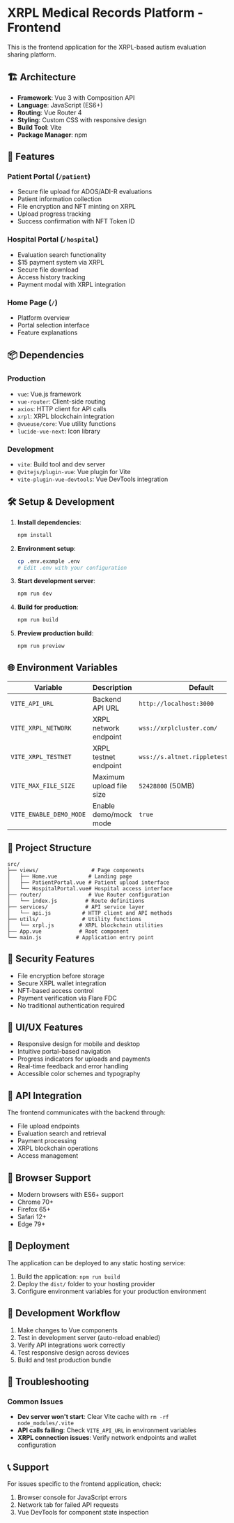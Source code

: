 # XRPL Medical Records Platform - Frontend

This is the frontend application for the XRPL-based autism evaluation sharing platform.

## 🏗️ Architecture

- **Framework**: Vue 3 with Composition API
- **Language**: JavaScript (ES6+)
- **Routing**: Vue Router 4
- **Styling**: Custom CSS with responsive design
- **Build Tool**: Vite
- **Package Manager**: npm

## 🚀 Features

### Patient Portal (`/patient`)
- Secure file upload for ADOS/ADI-R evaluations
- Patient information collection
- File encryption and NFT minting on XRPL
- Upload progress tracking
- Success confirmation with NFT Token ID

### Hospital Portal (`/hospital`)
- Evaluation search functionality
- $15 payment system via XRPL
- Secure file download
- Access history tracking
- Payment modal with XRPL integration

### Home Page (`/`)
- Platform overview
- Portal selection interface
- Feature explanations

## 📦 Dependencies

### Production
- `vue`: Vue.js framework
- `vue-router`: Client-side routing
- `axios`: HTTP client for API calls
- `xrpl`: XRPL blockchain integration
- `@vueuse/core`: Vue utility functions
- `lucide-vue-next`: Icon library

### Development
- `vite`: Build tool and dev server
- `@vitejs/plugin-vue`: Vue plugin for Vite
- `vite-plugin-vue-devtools`: Vue DevTools integration

## 🛠️ Setup & Development

1. **Install dependencies**:
   ```bash
   npm install
   ```

2. **Environment setup**:
   ```bash
   cp .env.example .env
   # Edit .env with your configuration
   ```

3. **Start development server**:
   ```bash
   npm run dev
   ```

4. **Build for production**:
   ```bash
   npm run build
   ```

5. **Preview production build**:
   ```bash
   npm run preview
   ```

## 🌐 Environment Variables

| Variable | Description | Default |
|----------|-------------|---------|
| `VITE_API_URL` | Backend API URL | `http://localhost:3000` |
| `VITE_XRPL_NETWORK` | XRPL network endpoint | `wss://xrplcluster.com/` |
| `VITE_XRPL_TESTNET` | XRPL testnet endpoint | `wss://s.altnet.rippletest.net:51233` |
| `VITE_MAX_FILE_SIZE` | Maximum upload file size | `52428800` (50MB) |
| `VITE_ENABLE_DEMO_MODE` | Enable demo/mock mode | `true` |

## 📁 Project Structure

```
src/
├── views/                 # Page components
│   ├── Home.vue          # Landing page
│   ├── PatientPortal.vue # Patient upload interface
│   └── HospitalPortal.vue# Hospital access interface
├── router/               # Vue Router configuration
│   └── index.js         # Route definitions
├── services/            # API service layer
│   └── api.js          # HTTP client and API methods
├── utils/              # Utility functions
│   └── xrpl.js        # XRPL blockchain utilities
├── App.vue            # Root component
└── main.js           # Application entry point
```

## 🔐 Security Features

- File encryption before storage
- Secure XRPL wallet integration
- NFT-based access control
- Payment verification via Flare FDC
- No traditional authentication required

## 🎨 UI/UX Features

- Responsive design for mobile and desktop
- Intuitive portal-based navigation
- Progress indicators for uploads and payments
- Real-time feedback and error handling
- Accessible color schemes and typography

## 🔧 API Integration

The frontend communicates with the backend through:

- File upload endpoints
- Evaluation search and retrieval
- Payment processing
- XRPL blockchain operations
- Access management

## 📱 Browser Support

- Modern browsers with ES6+ support
- Chrome 70+
- Firefox 65+
- Safari 12+
- Edge 79+

## 🚀 Deployment

The application can be deployed to any static hosting service:

1. Build the application: `npm run build`
2. Deploy the `dist/` folder to your hosting provider
3. Configure environment variables for your production environment

## 🔄 Development Workflow

1. Make changes to Vue components
2. Test in development server (auto-reload enabled)
3. Verify API integrations work correctly
4. Test responsive design across devices
5. Build and test production bundle

## 🐛 Troubleshooting

### Common Issues

- **Dev server won't start**: Clear Vite cache with `rm -rf node_modules/.vite`
- **API calls failing**: Check `VITE_API_URL` in environment variables
- **XRPL connection issues**: Verify network endpoints and wallet configuration

## 📞 Support

For issues specific to the frontend application, check:
1. Browser console for JavaScript errors
2. Network tab for failed API requests
3. Vue DevTools for component state inspection
